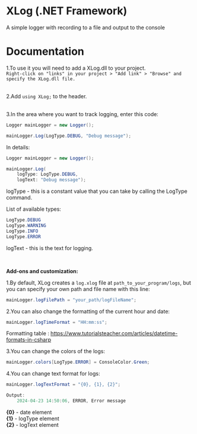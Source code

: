 # XLog (.NET Framework)
A simple logger with recording to a file and output to the console

# Documentation
1.To use it you will need to add a XLog.dll to your project.<br>
`Right-click on "links" in your project > "Add link" > "Browse" and specify the XLog.dll file.`<br><br>

2.Add ```using XLog;``` to the header.<br><br>

3.In the area where you want to track logging, enter this code:

```C#
Logger mainLogger = new Logger();

mainLogger.Log(LogType.DEBUG, "Debug message");

```

In details:

```C#
Logger mainLogger = new Logger();

mainLogger.Log(
    logType: LogType.DEBUG, 
    logText: "Debug message");

```
logType - this is a constant value that you can take by calling the LogType command.

List of available types:
```C#
LogType.DEBUG
LogType.WARNING
LogType.INFO
LogType.ERROR
```

logText - this is the text for logging.<br>

<br>

**Add-ons and customization:**<br>

1.By default, XLog creates a `log.xlog` file at `path_to_your_program/logs`, but you can specify your own path and file name with this line:
```C#
mainLogger.logFilePath = "your_path/logFileName";
```

2.You can also change the formatting of the current hour and date:
```C#
mainLogger.logTimeFormat = "HH:mm:ss";
```
Formatting table : https://www.tutorialsteacher.com/articles/datetime-formats-in-csharp

3.You can change the colors of the logs:

```C#
mainLogger.colors[LogType.ERROR] = ConsoleColor.Green;
```

4.You can change text format for logs:

```C#
mainLogger.logTextFormat = "{0}, {1}, {2}";

Output:
    2024-04-23 14:50:06, ERROR, Error message
```
**{0}** - date element<br>
**{1}** - logType element<br>
**{2}** - logText element<br>

